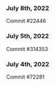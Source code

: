 ### July 8th, 2022

Commit #22446

### July 5th, 2022

Commit #314353


### July 4th, 2022

Commit #72281
